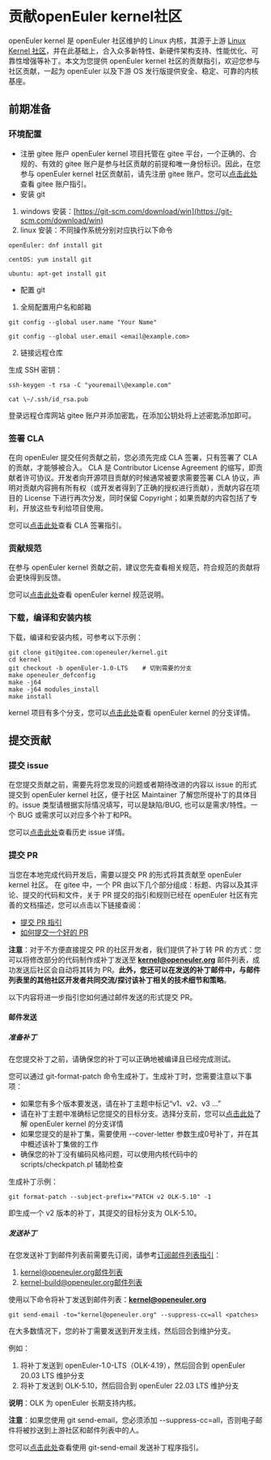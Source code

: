 # 贡献openEuler kernel社区

openEuler kernel 是 openEuler 社区维护的 Linux 内核，其源于上游 [Linux Kernel 社区](https://gitee.com/link?target=http%3A%2F%2Fwww.kernel.org)，并在此基础上，合入众多新特性、新硬件架构支持、性能优化、可靠性增强等补丁。本文为您提供 openEuler kernel 社区的贡献指引，欢迎您参与社区贡献，一起为 openEuler 以及下游 OS 发行版提供安全、稳定、可靠的内核基座。

## 前期准备

### 环境配置

- 注册 gitee 账户
  openEuler kernel 项目托管在 gitee 平台，一个正确的、合规的、有效的 gitee 账户是参与社区贡献的前提和唯一身份标识。因此，在您参与 openEuler kernel 社区贡献前，请先注册 gitee 账户。您可以[点击此处](https://gitee.com/help)查看 gitee 账户指引。
- 安装 git

1. windows 安装：[https://git-scm.com/download/win](https://git-scm.com/download/win)
2. linux 安装：不同操作系统分别对应执行以下命令

```
openEuler: dnf install git

centOS: yum install git

ubuntu: apt-get install git
```

- 配置 git

1. 全局配置用户名和邮箱

```
git config --global user.name "Your Name"

git config --global user.email <email@example.com>
```

2. 链接远程仓库

生成 SSH 密钥：

```
ssh-keygen -t rsa -C "youremail\@example.com"

cat \~/.ssh/id_rsa.pub
```

登录远程仓库网站 gitee 账户并添加密匙，在添加公钥处将上述密匙添加即可。

### 签署 CLA

在向 openEuler 提交任何贡献之前，您必须先完成 CLA 签署，只有签署了 CLA 的贡献，才能够被合入。
CLA 是 Contributor License Agreement 的缩写，即贡献者许可协议。开发者向开源项目贡献的时候通常被要求需要签署 CLA 协议，声明对贡献内容拥有所有权（或开发者得到了正确的授权进行贡献），贡献内容在项目的 License 下进行再次分发，同时保留 Copyright；如果贡献的内容包括了专利，开放这些专利给项目使用。

您可以[点击此处](https://clasign.osinfra.cn/sign/Z2l0ZWUlMkZvcGVuZXVsZXI=)查看 CLA 签署指引。

### 贡献规范

在参与 openEuler kernel 贡献之前，建议您先查看相关规范，符合规范的贡献将会更快得到反馈。

您可以[点击此处](https://gitee.com/openeuler/community/tree/master/sig/Kernel)查看 openEuler kernel 规范说明。

### 下载，编译和安装内核

下载，编译和安装内核，可参考以下示例：

```
git clone git@gitee.com:openeuler/kernel.git
cd kernel
git checkout -b openEuler-1.0-LTS    # 切到需要的分支
make openeuler_defconfig
make -j64 
make -j64 modules_install
make install
```

kernel 项目有多个分支，您可以[点击此处](https://gitee.com/openeuler/community/tree/master/sig/Kernel#%E5%88%86%E6%94%AF%E7%AE%A1%E7%90%86)查看 openEuler kernel 的分支详情。

## 提交贡献

### 提交 issue

在您提交贡献之前，需要先将您发现的问题或者期待改进的内容以 issue 的形式提交到 openEuler kernel 社区，便于社区 Maintainer 了解您所提补丁的具体目的。issue 类型请根据实际情况填写，可以是缺陷/BUG, 也可以是需求/特性。一个 BUG 或需求可以对应多个补丁和PR。

您可以[点击此处](https://gitee.com/openeuler/kernel/issues)查看历史 issue 详情。

### 提交 PR

当您在本地完成代码开发后，需要以提交 PR 的形式将其贡献至 openEuler kernel 社区。
在 gitee 中，一个 PR 由以下几个部分组成：标题、内容以及其评论、提交的代码和文件，关于 PR 提交的指引和规则已经在 openEuler 社区有完善的文档描述，您可以点击以下链接查阅：

* [提交 PR 指引](https://gitee.com/openeuler/community/blob/master/zh/contributors/Gitee-workflow.md)
* [如何提交一个好的 PR](https://www.openeuler.org/zh/blog/myeuler/2022-12-26-HowTosubmitPR.html)

**注意**：对于不方便直接提交 PR 的社区开发者，我们提供了补丁转 PR 的方式：您可以将修改部分的代码制作成补丁发送至 **kernel@openeuler.org** 邮件列表，成功发送后社区会自动将其转为 PR。**此外，您还可以在发送的补丁邮件中，与邮件列表里的其他社区开发者共同交流/探讨该补丁相关的技术细节和策略**。

以下内容将进一步指引您如何通过邮件发送的形式提交 PR。

#### 邮件发送

##### 准备补丁

在您提交补丁之前，请确保您的补丁可以正确地被编译且已经完成测试。

您可以通过 git-format-patch 命令生成补丁。生成补丁时，您需要注意以下事项：

* 如果您有多个版本要发送，请在补丁主题中标记“v1、v2、v3 ...”
* 请在补丁主题中准确标记您提交的目标分支。选择分支前，您可以[点击此处](https://gitee.com/openeuler/community/tree/master/sig/Kernel)了解 openEuler kernel 的分支详情
* 如果您提交的是补丁集，需要使用 --cover-letter 参数生成0号补丁，并在其中概述该补丁集做的工作
* 确保您的补丁没有编码风格问题，可以使用内核代码中的 scripts/checkpatch.pl 辅助检查

生成补丁示例：

```
git format-patch --subject-prefix="PATCH v2 OLK-5.10" -1
```

即生成一个  v2 版本的补丁，其提交的目标分支为 OLK-5.10。

##### 发送补丁

在您发送补丁到邮件列表前需要先订阅，请参考[订阅邮件列表指引](https://www.openeuler.org/zh/community/mailing-list/)：

1. [kernel@openeuler.org邮件列表](https://mailweb.openeuler.org/postorius/lists/kernel@openeuler.org/)
2. [kernel-build@openeuler.org邮件列表](https://www.openeuler.org/zh/community/mailing-list/)

使用以下命令将补丁发送到邮件列表：**kernel@openeuler.org**

```
git send-email -to="kernel@openeuler.org" --suppress-cc=all <patches>
```

在大多数情况下，您的补丁需要发送到开发主线，然后回合到维护分支。

例如：

1. 将补丁发送到 openEuler-1.0-LTS（OLK-4.19），然后回合到 openEuler 20.03 LTS 维护分支
2. 将补丁发送到 OLK-5.10，然后回合到 openEuler 22.03 LTS 维护分支

**说明**：OLK 为 openEuler 长期支持内核。

**注意**：如果您使用 git send-email，您必须添加 --suppress-cc=all，否则电子邮件将被抄送到上游社区和邮件列表中的人。

您可以[点击此处](https://git-scm.com/docs/git-send-email)查看使用 git-send-email 发送补丁程序指引。
